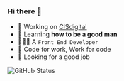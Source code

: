 ### Hi there 👋

- 🔭 Working on [CISdigital](http://cisdigital.cn/)
- 🌱 Learning **how to be a good man**
- 👨🏻‍💻 A `Front End Developer`
- 🎯 Code for work, Work for code
- 👀 Looking for a good job

![GitHub Status](https://github-readme-stats.vercel.app/api?username=kagawagao&&show_icons=true&theme=tokyonight)
